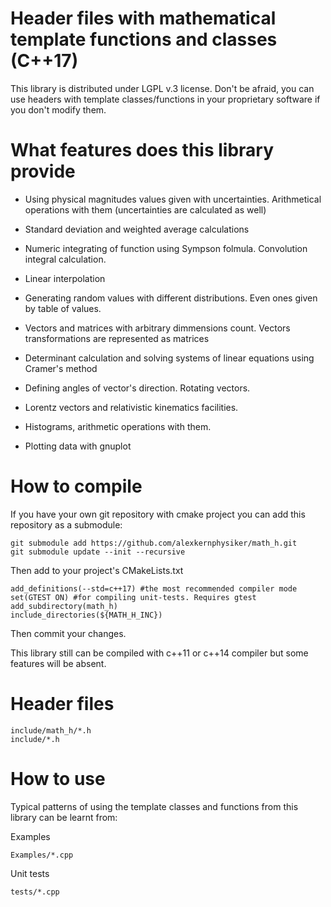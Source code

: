 Header files with mathematical template functions and classes (C++17)
=====================================================================

This library is distributed under LGPL v.3 license.
Don't be afraid, you can use headers with template classes/functions in your proprietary software if you don't modify them.


What features does this library provide
=======================================

- Using physical magnitudes values given with uncertainties. Arithmetical operations with them (uncertainties are calculated as well)

- Standard deviation and weighted average calculations

- Numeric integrating of function using Sympson folmula. Convolution integral calculation.

- Linear interpolation

- Generating random values with different distributions. Even ones given by table of values.

- Vectors and matrices with arbitrary dimmensions count. Vectors transformations are represented as matrices

- Determinant calculation and solving systems of linear equations using Cramer's method

- Defining angles of vector's direction. Rotating vectors.

- Lorentz vectors and relativistic kinematics facilities.

- Histograms, arithmetic operations with them.

- Plotting data with gnuplot


How to compile
==============

If you have your own git repository with cmake project you can add this repository as a submodule:

	git submodule add https://github.com/alexkernphysiker/math_h.git
	git submodule update --init --recursive
	
Then add to your project's CMakeLists.txt

	add_definitions(--std=c++17) #the most recommended compiler mode
	set(GTEST ON) #for compiling unit-tests. Requires gtest
	add_subdirectory(math_h)
	include_directories(${MATH_H_INC})
	
Then commit your changes.

This library still can be compiled with c++11 or c++14 compiler but some features will be absent.

Header files
============

	include/math_h/*.h
	include/*.h


How to use
==========

Typical patterns of using the template classes and functions from this library can be learnt from:

Examples

	Examples/*.cpp

Unit tests

	tests/*.cpp

